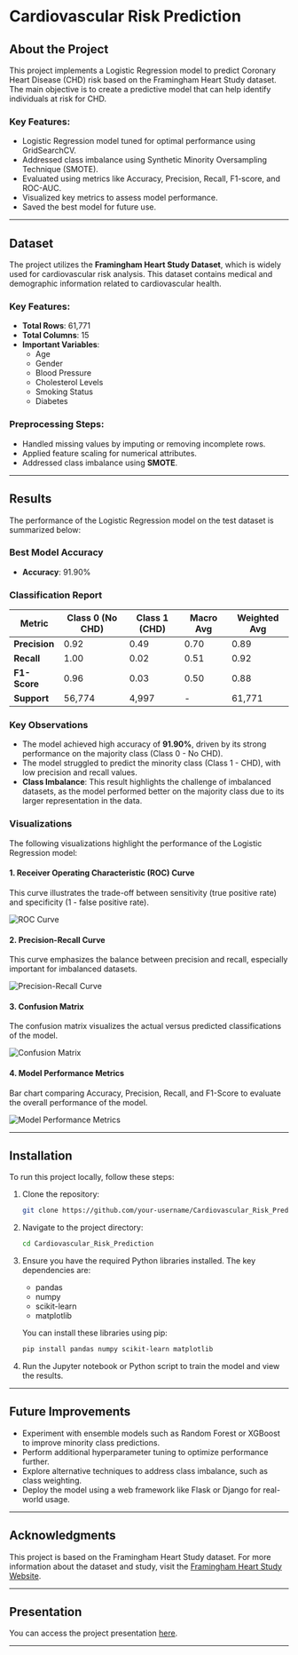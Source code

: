 # Cardiovascular Risk Prediction

## About the Project
This project implements a Logistic Regression model to predict Coronary Heart Disease (CHD) risk based on the Framingham Heart Study dataset. The main objective is to create a predictive model that can help identify individuals at risk for CHD.

### Key Features:
- Logistic Regression model tuned for optimal performance using GridSearchCV.
- Addressed class imbalance using Synthetic Minority Oversampling Technique (SMOTE).
- Evaluated using metrics like Accuracy, Precision, Recall, F1-score, and ROC-AUC.
- Visualized key metrics to assess model performance.
- Saved the best model for future use.

---

## Dataset
The project utilizes the **Framingham Heart Study Dataset**, which is widely used for cardiovascular risk analysis. This dataset contains medical and demographic information related to cardiovascular health.

### Key Features:
- **Total Rows**: 61,771
- **Total Columns**: 15
- **Important Variables**:
  - Age
  - Gender
  - Blood Pressure
  - Cholesterol Levels
  - Smoking Status
  - Diabetes

### Preprocessing Steps:
- Handled missing values by imputing or removing incomplete rows.
- Applied feature scaling for numerical attributes.
- Addressed class imbalance using **SMOTE**.

---

## Results
The performance of the Logistic Regression model on the test dataset is summarized below:

### **Best Model Accuracy**
- **Accuracy**: 91.90%

### **Classification Report**
| Metric         | Class 0 (No CHD) | Class 1 (CHD) | Macro Avg | Weighted Avg |
|----------------|------------------|---------------|-----------|--------------|
| **Precision**  | 0.92             | 0.49          | 0.70      | 0.89         |
| **Recall**     | 1.00             | 0.02          | 0.51      | 0.92         |
| **F1-Score**   | 0.96             | 0.03          | 0.50      | 0.88         |
| **Support**    | 56,774           | 4,997         | -         | 61,771       |

### **Key Observations**
- The model achieved high accuracy of **91.90%**, driven by its strong performance on the majority class (Class 0 - No CHD).
- The model struggled to predict the minority class (Class 1 - CHD), with low precision and recall values.
- **Class Imbalance**: This result highlights the challenge of imbalanced datasets, as the model performed better on the majority class due to its larger representation in the data.

### Visualizations
The following visualizations highlight the performance of the Logistic Regression model:

#### **1. Receiver Operating Characteristic (ROC) Curve**
This curve illustrates the trade-off between sensitivity (true positive rate) and specificity (1 - false positive rate).

![ROC Curve](images/roc_curve.png)

#### **2. Precision-Recall Curve**
This curve emphasizes the balance between precision and recall, especially important for imbalanced datasets.

![Precision-Recall Curve](images/precision_recall_curve.png)

#### **3. Confusion Matrix**
The confusion matrix visualizes the actual versus predicted classifications of the model.

![Confusion Matrix](images/confusion_matrix.png)

#### **4. Model Performance Metrics**
Bar chart comparing Accuracy, Precision, Recall, and F1-Score to evaluate the overall performance of the model.

![Model Performance Metrics](images/performance_metrics.png)

---

## Installation
To run this project locally, follow these steps:

1. Clone the repository:
   ```bash
   git clone https://github.com/your-username/Cardiovascular_Risk_Prediction.git
   ```

2. Navigate to the project directory:
   ```bash
   cd Cardiovascular_Risk_Prediction
   ```

3. Ensure you have the required Python libraries installed. The key dependencies are:
   - pandas
   - numpy
   - scikit-learn
   - matplotlib

   You can install these libraries using pip:
   ```bash
   pip install pandas numpy scikit-learn matplotlib
   ```

4. Run the Jupyter notebook or Python script to train the model and view the results.

---

## Future Improvements
- Experiment with ensemble models such as Random Forest or XGBoost to improve minority class predictions.
- Perform additional hyperparameter tuning to optimize performance further.
- Explore alternative techniques to address class imbalance, such as class weighting.
- Deploy the model using a web framework like Flask or Django for real-world usage.

---

## Acknowledgments
This project is based on the Framingham Heart Study dataset. For more information about the dataset and study, visit the [Framingham Heart Study Website](https://www.framinghamheartstudy.org/).

---

## Presentation
You can access the project presentation [here](presentation.pptx).

---

